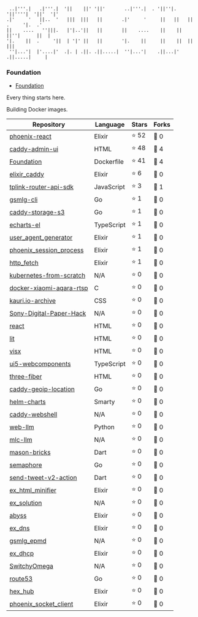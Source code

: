 ```
 ..|'''.|   .|'''.|  '||    ||' '||'       ..|'''.|  . '||''|.   '||''''|  '||'  '|'
.|'     '   ||..  '   |||  |||   ||       .|'     '     ||   ||   ||  .     '|.  .'
||    ....   ''|||.   |'|..'||   ||       ||    ....    ||    ||  ||''|      ||  |
'|.    ||  .     '||  | '|' ||   ||       '|.    ||     ||    ||  ||          |||
 ''|...'|  |'....|'  .|. | .||. .||.....|  ''|...'|    .||...|'  .||.....|     |

```

### Foundation

- [Foundation](https://github.com/gsmlg-dev/Foundation)

Every thing starts here.

Building Docker images.

<!--START_SECTION:repositories-->
| Repository | Language | Stars | Forks |
|---|---|---|---|
| [phoenix-react](https://github.com/gsmlg-dev/phoenix-react) | Elixir | ⭐️ 52 | 🍴 0 |
| [caddy-admin-ui](https://github.com/gsmlg-dev/caddy-admin-ui) | HTML | ⭐️ 48 | 🍴 4 |
| [Foundation](https://github.com/gsmlg-dev/Foundation) | Dockerfile | ⭐️ 41 | 🍴 4 |
| [elixir_caddy](https://github.com/gsmlg-dev/elixir_caddy) | Elixir | ⭐️ 6 | 🍴 0 |
| [tplink-router-api-sdk](https://github.com/gsmlg-dev/tplink-router-api-sdk) | JavaScript | ⭐️ 3 | 🍴 1 |
| [gsmlg-cli](https://github.com/gsmlg-dev/gsmlg-cli) | Go | ⭐️ 1 | 🍴 0 |
| [caddy-storage-s3](https://github.com/gsmlg-dev/caddy-storage-s3) | Go | ⭐️ 1 | 🍴 0 |
| [echarts-el](https://github.com/gsmlg-dev/echarts-el) | TypeScript | ⭐️ 1 | 🍴 0 |
| [user_agent_generator](https://github.com/gsmlg-dev/user_agent_generator) | Elixir | ⭐️ 1 | 🍴 0 |
| [phoenix_session_process](https://github.com/gsmlg-dev/phoenix_session_process) | Elixir | ⭐️ 1 | 🍴 0 |
| [http_fetch](https://github.com/gsmlg-dev/http_fetch) | Elixir | ⭐️ 1 | 🍴 0 |
| [kubernetes-from-scratch](https://github.com/gsmlg-dev/kubernetes-from-scratch) | N/A | ⭐️ 0 | 🍴 0 |
| [docker-xiaomi-aqara-rtsp](https://github.com/gsmlg-dev/docker-xiaomi-aqara-rtsp) | C | ⭐️ 0 | 🍴 0 |
| [kauri.io-archive](https://github.com/gsmlg-dev/kauri.io-archive) | CSS | ⭐️ 0 | 🍴 0 |
| [Sony-Digital-Paper-Hack](https://github.com/gsmlg-dev/Sony-Digital-Paper-Hack) | N/A | ⭐️ 0 | 🍴 0 |
| [react](https://github.com/gsmlg-dev/react) | HTML | ⭐️ 0 | 🍴 0 |
| [lit](https://github.com/gsmlg-dev/lit) | HTML | ⭐️ 0 | 🍴 0 |
| [visx](https://github.com/gsmlg-dev/visx) | HTML | ⭐️ 0 | 🍴 0 |
| [ui5-webcomponents](https://github.com/gsmlg-dev/ui5-webcomponents) | TypeScript | ⭐️ 0 | 🍴 0 |
| [three-fiber](https://github.com/gsmlg-dev/three-fiber) | HTML | ⭐️ 0 | 🍴 0 |
| [caddy-geoip-location](https://github.com/gsmlg-dev/caddy-geoip-location) | Go | ⭐️ 0 | 🍴 0 |
| [helm-charts](https://github.com/gsmlg-dev/helm-charts) | Smarty | ⭐️ 0 | 🍴 0 |
| [caddy-webshell](https://github.com/gsmlg-dev/caddy-webshell) | N/A | ⭐️ 0 | 🍴 0 |
| [web-llm](https://github.com/gsmlg-dev/web-llm) | Python | ⭐️ 0 | 🍴 0 |
| [mlc-llm](https://github.com/gsmlg-dev/mlc-llm) | N/A | ⭐️ 0 | 🍴 0 |
| [mason-bricks](https://github.com/gsmlg-dev/mason-bricks) | Dart | ⭐️ 0 | 🍴 0 |
| [semaphore](https://github.com/gsmlg-dev/semaphore) | Go | ⭐️ 0 | 🍴 0 |
| [send-tweet-v2-action](https://github.com/gsmlg-dev/send-tweet-v2-action) | Dart | ⭐️ 0 | 🍴 0 |
| [ex_html_minifier](https://github.com/gsmlg-dev/ex_html_minifier) | Elixir | ⭐️ 0 | 🍴 0 |
| [ex_solution](https://github.com/gsmlg-dev/ex_solution) | N/A | ⭐️ 0 | 🍴 0 |
| [abyss](https://github.com/gsmlg-dev/abyss) | Elixir | ⭐️ 0 | 🍴 0 |
| [ex_dns](https://github.com/gsmlg-dev/ex_dns) | Elixir | ⭐️ 0 | 🍴 0 |
| [gsmlg_epmd](https://github.com/gsmlg-dev/gsmlg_epmd) | N/A | ⭐️ 0 | 🍴 0 |
| [ex_dhcp](https://github.com/gsmlg-dev/ex_dhcp) | Elixir | ⭐️ 0 | 🍴 0 |
| [SwitchyOmega](https://github.com/gsmlg-dev/SwitchyOmega) | N/A | ⭐️ 0 | 🍴 0 |
| [route53](https://github.com/gsmlg-dev/route53) | Go | ⭐️ 0 | 🍴 0 |
| [hex_hub](https://github.com/gsmlg-dev/hex_hub) | Elixir | ⭐️ 0 | 🍴 0 |
| [phoenix_socket_client](https://github.com/gsmlg-dev/phoenix_socket_client) | Elixir | ⭐️ 0 | 🍴 0 |

<!--END_SECTION:repositories-->

